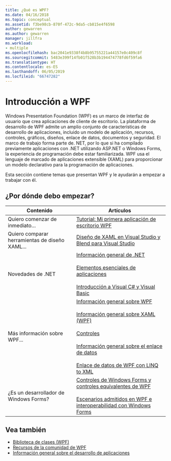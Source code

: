 ```yaml
---
title: ¿Qué es WPF?
ms.date: 04/16/2018
ms.topic: conceptual
ms.assetid: f3be98cb-870f-472c-9da5-cb815e4f6598
author: gewarren
ms.author: gewarren
manager: jillfra
ms.workload:
- multiple
ms.openlocfilehash: bac2041e9338f4b8b95755221a44157e0c409c8f
ms.sourcegitcommit: 5483e399f14fb01f528b3b194474778fd6f59fa6
ms.translationtype: HT
ms.contentlocale: es-ES
ms.lasthandoff: 06/05/2019
ms.locfileid: "66747282"
---
```

# <a name="get-started-with-wpf"></a>Introducción a WPF

Windows Presentation Foundation (WPF) es un marco de interfaz de usuario que crea aplicaciones de cliente de escritorio. La plataforma de desarrollo de WPF admite un amplio conjunto de características de desarrollo de aplicaciones, incluido un modelo de aplicación, recursos, controles, gráficos, diseños, enlace de datos, documentos y seguridad. El marco de trabajo forma parte de. NET, por lo que si ha compilado previamente aplicaciones con .NET utilizando ASP.NET o Windows Forms, la experiencia de programación debe estar familiarizada. WPF usa el lenguaje de marcado de aplicaciones extensible (XAML) para proporcionar un modelo declarativo para la programación de aplicaciones.

Esta sección contiene temas que presentan WPF y le ayudarán a empezar a trabajar con él.

## <a name="where-should-i-start"></a>¿Por dónde debo empezar?

|Contenido|Artículos|
|-|-|
|Quiero comenzar de inmediato…|[Tutorial: Mi primera aplicación de escritorio WPF](/dotnet/framework/wpf/getting-started/walkthrough-my-first-wpf-desktop-application)|
|Quiero comparar herramientas de diseño XAML...|[Diseño de XAML en Visual Studio y Blend para Visual Studio](../designers/designing-xaml-in-visual-studio.md)|
|Novedades de .NET|[Información general de .NET](/dotnet/framework/get-started/overview)<br /><br /> [Elementos esenciales de aplicaciones](/dotnet/standard/application-essentials)<br /><br /> [Introducción a Visual C# y Visual Basic](../ide/quickstart-visual-basic-console.md)|
|Más información sobre WPF...|[Información general sobre WPF](../designers/introduction-to-wpf.md)<br /><br /> [Información general sobre XAML (WPF)](/dotnet/framework/wpf/advanced/xaml-overview-wpf)<br /><br /> [Controles](/dotnet/framework/wpf/controls/)<br /><br /> [Información general sobre el enlace de datos](/dotnet/framework/wpf/data/data-binding-overview)<br /><br /> [Enlace de datos de WPF con LINQ to XML](../designers/wpf-data-binding-with-linq-to-xml-overview.md)|
|¿Es un desarrollador de Windows Forms?|[Controles de Windows Forms y controles equivalentes de WPF](/dotnet/framework/wpf/advanced/windows-forms-controls-and-equivalent-wpf-controls)<br /><br /> [Escenarios admitidos en WPF e interoperabilidad con Windows Forms](/dotnet/framework/wpf/advanced/wpf-and-windows-forms-interoperation)|

## <a name="see-also"></a>Vea también

- [Biblioteca de clases (WPF)](/dotnet/framework/wpf/class-library-wpf)
- [Recursos de la comunidad de WPF](/dotnet/framework/wpf/getting-started/community-feedback)
- [Información general sobre el desarrollo de aplicaciones](/dotnet/framework/wpf/app-development/index)
